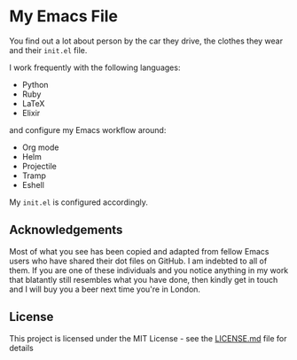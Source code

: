 # My Emacs File

You find out a lot about person by the car they drive, the clothes they wear and
their `init.el` file.

I work frequently with the following languages:

- Python
- Ruby
- LaTeX
- Elixir

and configure my Emacs workflow around:

- Org mode
- Helm
- Projectile
- Tramp
- Eshell

My `init.el` is configured accordingly.

## Acknowledgements

Most of what you see has been copied and adapted from fellow Emacs users who
have shared their dot files on GitHub. I am indebted to all of them. If you are
one of these individuals and you notice anything in my work that blatantly still
resembles what you have done, then kindly get in touch and I will buy you a
beer next time you're in London.

## License

This project is licensed under the MIT License - see the
[LICENSE.md](LICENSE.md) file for details
